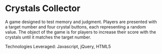 # Crystals Collector

A game designed to test memory and judgment. Players are presented with a target number and four crystal buttons, each representing a random value. The object of the game is for players to increase their score with the crystals until it matches the target number.

Technologies Leveraged: Javascript, jQuery, HTML5

